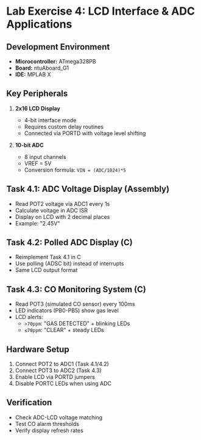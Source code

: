 # Lab Exercise 4: LCD Interface & ADC Applications

## Development Environment
- **Microcontroller:** ATmega328PB
- **Board:** ntuAboard_G1
- **IDE:** MPLAB X

## Key Peripherals
1. **2x16 LCD Display**
   - 4-bit interface mode
   - Requires custom delay routines
   - Connected via PORTD with voltage level shifting

2. **10-bit ADC**
   - 8 input channels
   - VREF = 5V
   - Conversion formula: `VIN = (ADC/1024)*5`

## Task 4.1: ADC Voltage Display (Assembly)
- Read POT2 voltage via ADC1 every 1s
- Calculate voltage in ADC ISR
- Display on LCD with 2 decimal places
- Example: "2.45V"

## Task 4.2: Polled ADC Display (C)
- Reimplement Task 4.1 in C
- Use polling (ADSC bit) instead of interrupts
- Same LCD output format

## Task 4.3: CO Monitoring System (C)
- Read POT3 (simulated CO sensor) every 100ms
- LED indicators (PB0-PB5) show gas level
- LCD alerts:
  - `>70ppm`: "GAS DETECTED" + blinking LEDs
  - `≤70ppm`: "CLEAR" + steady LEDs

## Hardware Setup
1. Connect POT2 to ADC1 (Task 4.1/4.2)
2. Connect POT3 to ADC2 (Task 4.3)
3. Enable LCD via PORTD jumpers
4. Disable PORTC LEDs when using ADC

## Verification
- Check ADC-LCD voltage matching
- Test CO alarm thresholds
- Verify display refresh rates